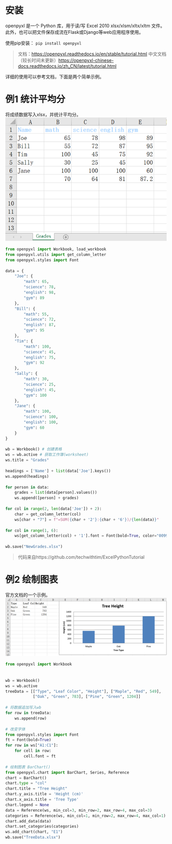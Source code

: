 # 安装
openpyxl 是一个 Python 库，用于读/写 Excel 2010 xlsx/xlsm/xltx/xltm 文件。此外，也可以把文件保存成流在Flask或Django等web应用程序使用。

使用pip安装：
`pip install openpyxl`


>文档：https://openpyxl.readthedocs.io/en/stable/tutorial.html
中文文档（较长时间未更新）https://openpyxl-chinese-docs.readthedocs.io/zh_CN/latest/tutorial.html

详细的使用可以参考文档，下面是两个简单示例。

# 例1 统计平均分
将成绩数据写入xlsx，并统计平均分。![](assets/例1.png)
```py
from openpyxl import Workbook, load_workbook
from openpyxl.utils import get_column_letter
from openpyxl.styles import Font

data = {
	"Joe": {
		"math": 65,
		"science": 78,
		"english": 98,
		"gym": 89
	},
	"Bill": {
		"math": 55,
		"science": 72,
		"english": 87,
		"gym": 95
	},
	"Tim": {
		"math": 100,
		"science": 45,
		"english": 75,
		"gym": 92
	},
	"Sally": {
		"math": 30,
		"science": 25,
		"english": 45,
		"gym": 100
	},
	"Jane": {
		"math": 100,
		"science": 100,
		"english": 100,
		"gym": 60
	}
}

wb = Workbook() # 创建表格 
ws = wb.active # 获取工作簿(worksheet) 
ws.title = "Grades"

headings = ['Name'] + list(data['Joe'].keys())
ws.append(headings)

for person in data:
	grades = list(data[person].values())
	ws.append([person] + grades)

for col in range(2, len(data['Joe']) + 2):
	char = get_column_letter(col)
	ws[char + "7"] = f"=SUM({char + '2'}:{char + '6'})/{len(data)}"

for col in range(1, 6):
	ws[get_column_letter(col) + '1'].font = Font(bold=True, color="0099CCFF")

wb.save("NewGrades.xlsx")
```
>代码来自https://github.com/techwithtim/ExcelPythonTutorial
# 例2 绘制图表
官方文档的一个示例。
![](assets/例2.png)
```py
from openpyxl import Workbook


wb = Workbook()
ws = wb.active
treeData = [["Type", "Leaf Color", "Height"], ["Maple", "Red", 549],
            ["Oak", "Green", 783], ["Pine", "Green", 1204]]

# 将数据追加写入wb
for row in treeData:
    ws.append(row)

# 改变字体
from openpyxl.styles import Font
ft = Font(bold=True)
for row in ws["A1:C1"]:
    for cell in row:
        cell.font = ft

# 绘制图表 BarChart()
from openpyxl.chart import BarChart, Series, Reference
chart = BarChart()
chart.type = "col"
chart.title = "Tree Height"
chart.y_axis.title = 'Height (cm)'
chart.x_axis.title = 'Tree Type'
chart.legend = None
data = Reference(ws, min_col=3, min_row=2, max_row=4, max_col=3)
categories = Reference(ws, min_col=1, min_row=2, max_row=4, max_col=1)
chart.add_data(data)
chart.set_categories(categories)
ws.add_chart(chart, "E1")
wb.save("TreeData.xlsx")
```

